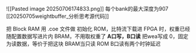 ![[Pasted image 20250706174833.png]]
每个bank的最大深度为907
[[20250705weightbuffer_分析思考源代码]]

把 Block RAM 用 .coe 文件做 初始化 ROM，比特流下载进 FPGA 时，权重已经随配置数据写进片内 BRAM，不用取权重了
**A口写，B口读**
把wea写成 0，固定为读数据，等价于把这块 BRAM当只读 ROM
B口读有两个时钟延迟